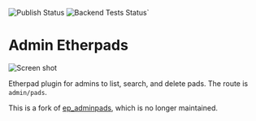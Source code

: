 ![Publish Status](https://github.com/ether/ep_adminpads2/workflows/Node.js%20Package/badge.svg) ![Backend Tests Status](https://github.com/ether/ep_adminpads2/workflows/Backend%20tests/badge.svg)`

# Admin Etherpads

![Screen shot](docs/img/preview.png)

Etherpad plugin for admins to list, search, and delete pads. The route
is `admin/pads`.

This is a fork of
[ep_adminpads](https://github.com/spcsser/ep_adminpads), which is no
longer maintained.
